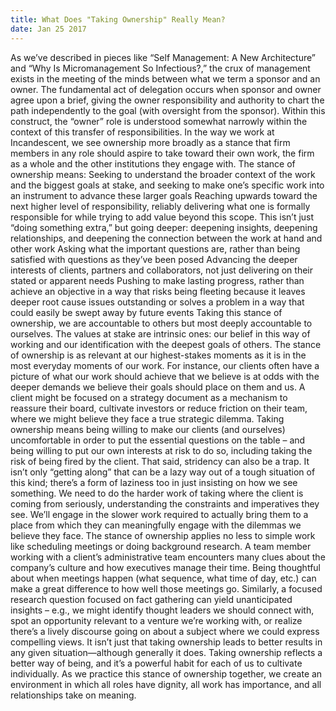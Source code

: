 ```yaml
---
title: What Does "Taking Ownership" Really Mean?
date: Jan 25 2017
---
```


As we’ve described in pieces like “Self Management: A New Architecture” and “Why Is Micromanagement So Infectious?,” the crux of management exists in the meeting of the minds between what we term a sponsor and an owner. The fundamental act of delegation occurs when sponsor and owner agree upon a brief, giving the owner responsibility and authority to chart the path independently to the goal (with oversight from the sponsor). Within this construct, the “owner” role is understood somewhat narrowly within the context of this transfer of responsibilities. In the way we work at Incandescent, we see ownership more broadly as a stance that firm members in any role should aspire to take toward their own work, the firm as a whole and the other institutions they engage with. The stance of ownership means: Seeking to understand the broader context of the work and the biggest goals at stake, and seeking to make one’s specific work into an instrument to advance these larger goals Reaching upwards toward the next higher level of responsibility, reliably delivering what one is formally responsible for while trying to add value beyond this scope. This isn’t just “doing something extra,” but going deeper: deepening insights, deepening relationships, and deepening the connection between the work at hand and other work Asking what the important questions are, rather than being satisfied with questions as they’ve been posed Advancing the deeper interests of clients, partners and collaborators, not just delivering on their stated or apparent needs Pushing to make lasting progress, rather than achieve an objective in a way that risks being fleeting because it leaves deeper root cause issues outstanding or solves a problem in a way that could easily be swept away by future events Taking this stance of ownership, we are accountable to others but most deeply accountable to ourselves. The values at stake are intrinsic ones: our belief in this way of working and our identification with the deepest goals of others. The stance of ownership is as relevant at our highest-stakes moments as it is in the most everyday moments of our work. For instance, our clients often have a picture of what our work should achieve that we believe is at odds with the deeper demands we believe their goals should place on them and us. A client might be focused on a strategy document as a mechanism to reassure their board, cultivate investors or reduce friction on their team, where we might believe they face a true strategic dilemma. Taking ownership means being willing to make our clients (and ourselves) uncomfortable in order to put the essential questions on the table – and being willing to put our own interests at risk to do so, including taking the risk of being fired by the client. That said, stridency can also be a trap. It isn’t only “getting along” that can be a lazy way out of a tough situation of this kind; there’s a form of laziness too in just insisting on how we see something. We need to do the harder work of taking where the client is coming from seriously, understanding the constraints and imperatives they see. We’ll engage in the slower work required to actually bring them to a place from which they can meaningfully engage with the dilemmas we believe they face. The stance of ownership applies no less to simple work like scheduling meetings or doing background research. A team member working with a client’s administrative team encounters many clues about the company’s culture and how executives manage their time. Being thoughtful about when meetings happen (what sequence, what time of day, etc.) can make a great difference to how well those meetings go. Similarly, a focused research question focused on fact gathering can yield unanticipated insights – e.g., we might identify thought leaders we should connect with, spot an opportunity relevant to a venture we’re working with, or realize there’s a lively discourse going on about a subject where we could express compelling views. It isn’t just that taking ownership leads to better results in any given situation—although generally it does. Taking ownership reflects a better way of being, and it’s a powerful habit for each of us to cultivate individually. As we practice this stance of ownership together, we create an environment in which all roles have dignity, all work has importance, and all relationships take on meaning.
